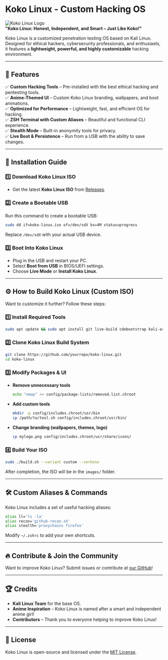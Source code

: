 # Koko Linux - Custom Hacking OS

![Koko Linux Logo](path/to/logo.png)  
**"Koko Linux: Honest, Independent, and Smart – Just Like Koko!"**

Koko Linux is a customized penetration testing OS based on Kali Linux. Designed for ethical hackers, cybersecurity professionals, and enthusiasts, it features a **lightweight, powerful, and highly customizable** hacking environment.

---
## 🚀 Features
✅ **Custom Hacking Tools** – Pre-installed with the best ethical hacking and pentesting tools.  
✅ **Anime-Themed UI** – Custom Koko Linux branding, wallpapers, and boot animations.  
✅ **Optimized for Performance** – Lightweight, fast, and efficient OS for hacking.  
✅ **ZSH Terminal with Custom Aliases** – Beautiful and functional CLI experience.  
✅ **Stealth Mode** – Built-in anonymity tools for privacy.  
✅ **Live Boot & Persistence** – Run from a USB with the ability to save changes.  

---
## 🔧 Installation Guide

### **1️⃣ Download Koko Linux ISO**
- Get the latest **Koko Linux ISO** from [Releases](https://github.com/yourrepo/koko-linux/releases).

### **2️⃣ Create a Bootable USB**
Run this command to create a bootable USB:
```bash
sudo dd if=koko-linux.iso of=/dev/sdX bs=4M status=progress
```
Replace `/dev/sdX` with your actual USB device.

### **3️⃣ Boot Into Koko Linux**
- Plug in the USB and restart your PC.
- Select **Boot from USB** in BIOS/UEFI settings.
- Choose **Live Mode** or **Install Koko Linux**.

---
## ⚙️ How to Build Koko Linux (Custom ISO)
Want to customize it further? Follow these steps:

### **1️⃣ Install Required Tools**
```bash
sudo apt update && sudo apt install git live-build cdebootstrap kali-archive-keyring
```

### **2️⃣ Clone Koko Linux Build System**
```bash
git clone https://github.com/yourrepo/koko-linux.git
cd koko-linux
```

### **3️⃣ Modify Packages & UI**
- **Remove unnecessary tools**
  ```bash
  echo "nmap" >> config/package-lists/removed.list.chroot
  ```
- **Add custom tools**
  ```bash
  mkdir -p config/includes.chroot/usr/bin
  cp /path/to/tool.sh config/includes.chroot/usr/bin/
  ```
- **Change branding (wallpapers, themes, logo)**
  ```bash
  cp mylogo.png config/includes.chroot/usr/share/icons/
  ```

### **4️⃣ Build Your ISO**
```bash
sudo ./build.sh --variant custom --verbose
```
After completion, the ISO will be in the `images/` folder.

---
## 🛠️ Custom Aliases & Commands
Koko Linux includes a set of useful hacking aliases:
```bash
alias ll='ls -la'
alias recon='github-recon.sh'
alias stealth='proxychains firefox'
```
Modify `~/.zshrc` to add your own shortcuts.

---
## 🔥 Contribute & Join the Community
Want to improve Koko Linux? Submit issues or contribute at [our GitHub](https://github.com/Letmehackyou011/koko-linux)!

---
## 🏆 Credits
- **Kali Linux Team** for the base OS.
- **Anime Inspiration** – Koko Linux is named after a smart and independent anime girl!
- **Contributors** – Thank you to everyone helping to improve Koko Linux!

---
## 📜 License
Koko Linux is open-source and licensed under the [MIT License](LICENSE).
